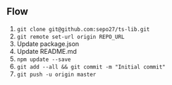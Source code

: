 ## Flow
1. `git clone git@github.com:sepo27/ts-lib.git`
1. `git remote set-url origin REPO_URL`
1. Update package.json
1. Update README.md
2. `npm update --save`
3. `git add --all && git commit -m "Initial commit"`
4. `git push -u origin master`
